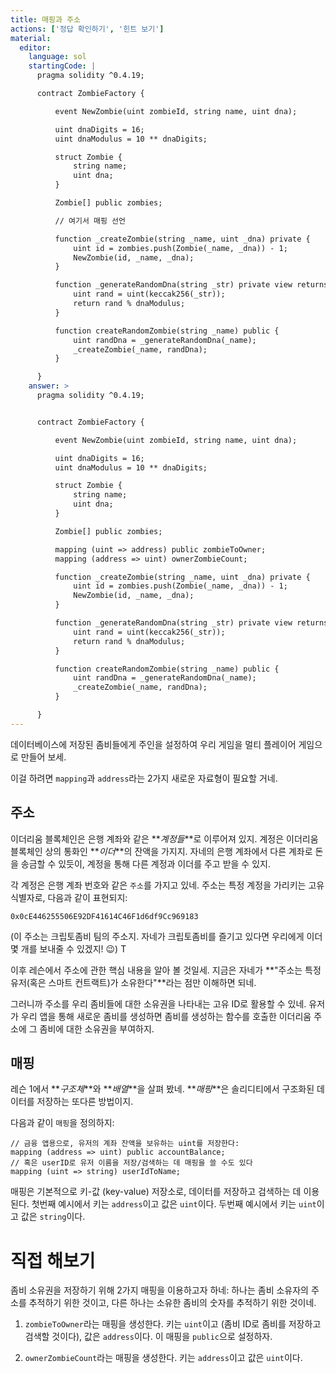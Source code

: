 ```yaml
---
title: 매핑과 주소 
actions: ['정답 확인하기', '힌트 보기']
material:
  editor:
    language: sol
    startingCode: |
      pragma solidity ^0.4.19;

      contract ZombieFactory {

          event NewZombie(uint zombieId, string name, uint dna);

          uint dnaDigits = 16;
          uint dnaModulus = 10 ** dnaDigits;

          struct Zombie {
              string name;
              uint dna;
          }

          Zombie[] public zombies;

          // 여기서 매핑 선언

          function _createZombie(string _name, uint _dna) private {
              uint id = zombies.push(Zombie(_name, _dna)) - 1;
              NewZombie(id, _name, _dna);
          } 

          function _generateRandomDna(string _str) private view returns (uint) {
              uint rand = uint(keccak256(_str));
              return rand % dnaModulus;
          }

          function createRandomZombie(string _name) public {
              uint randDna = _generateRandomDna(_name);
              _createZombie(_name, randDna);
          }

      }
    answer: >
      pragma solidity ^0.4.19;


      contract ZombieFactory {

          event NewZombie(uint zombieId, string name, uint dna);

          uint dnaDigits = 16;
          uint dnaModulus = 10 ** dnaDigits;

          struct Zombie {
              string name;
              uint dna;
          }

          Zombie[] public zombies;

          mapping (uint => address) public zombieToOwner;
          mapping (address => uint) ownerZombieCount;

          function _createZombie(string _name, uint _dna) private {
              uint id = zombies.push(Zombie(_name, _dna)) - 1;
              NewZombie(id, _name, _dna);
          } 

          function _generateRandomDna(string _str) private view returns (uint) {
              uint rand = uint(keccak256(_str));
              return rand % dnaModulus;
          }

          function createRandomZombie(string _name) public {
              uint randDna = _generateRandomDna(_name);
              _createZombie(_name, randDna);
          }

      }
---
```


데이터베이스에 저장된 좀비들에게 주인을 설정하여 우리 게임을 멀티 플레이어 게임으로 만들어 보세.

이걸 하려면 `mapping`과 `address`라는 2가지 새로운 자료형이 필요할 거네. 

## 주소

이더리움 블록체인은 은행 계좌와 같은 **_계정들_**로 이루어져 있지. 계정은 이더리움 블록체인 상의 통화인 **_이더_**의 잔액을 가지지. 자네의 은행 계좌에서 다른 계좌로 돈을 송금할 수 있듯이, 계정을 통해 다른 계정과 이더를 주고 받을 수 있지. 

각 계정은 은행 계좌 번호와 같은 `주소`를 가지고 있네. 주소는 특정 계정을 가리키는 고유 식별자로, 다음과 같이 표현되지:

`0x0cE446255506E92DF41614C46F1d6df9Cc969183`

(이 주소는 크립토좀비 팀의 주소지. 자네가 크립토좀비를 즐기고 있다면 우리에게 이더 몇 개를 보내줄 수 있겠지! 😉)  T

이후 레슨에서 주소에 관한 핵심 내용을 알아 볼 것일세. 지금은 자네가 **"주소는 특정 유저(혹은 스마트 컨트랙트)가 소유한다"**라는 점만 이해하면 되네.  

그러니까 주소를 우리 좀비들에 대한 소유권을 나타내는 고유 ID로 활용할 수 있네. 유저가 우리 앱을 통해 새로운 좀비를 생성하면 좀비를 생성하는 함수를 호출한 이더리움 주소에 그 좀비에 대한 소유권을 부여하지. 

## 매핑

레슨 1에서 **_구조체_**와 **_배열_**을 살펴 봤네. **_매핑_**은 솔리디티에서 구조화된 데이터를 저장하는 또다른 방법이지. 

다음과 같이 `매핑`을 정의하지:

```
// 금융 앱용으로, 유저의 계좌 잔액을 보유하는 uint를 저장한다: 
mapping (address => uint) public accountBalance;
// 혹은 userID로 유저 이름을 저장/검색하는 데 매핑을 쓸 수도 있다 
mapping (uint => string) userIdToName;
```

매핑은 기본적으로 키-값 (key-value) 저장소로, 데이터를 저장하고 검색하는 데 이용된다. 첫번째 예시에서 키는 `address`이고 값은 `uint`이다. 두번째 예시에서 키는 `uint`이고 값은 `string`이다. 

# 직접 해보기

좀비 소유권을 저장하기 위해 2가지 매핑을 이용하고자 하네: 하나는 좀비 소유자의 주소를 추적하기 위한 것이고, 다른 하나는 소유한 좀비의 숫자를 추적하기 위한 것이네. 

1. `zombieToOwner`라는 매핑을 생성한다. 키는 `uint`이고 (좀비 ID로 좀비를 저장하고 검색할 것이다), 값은 `address`이다. 이 매핑을 `public`으로 설정하자.

2. `ownerZombieCount`라는 매핑을 생성한다. 키는 `address`이고 값은 `uint`이다.